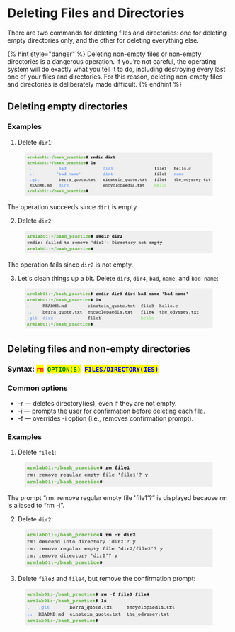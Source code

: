 # Deleting Files and Directories

There are two commands for deleting files and directories: one for deleting empty directories only, and the other for deleting everything else.

{% hint style="danger" %}
Deleting non-empty files or non-empty directories is a dangerous operation. If you’re not careful, the operating system will do exactly what you tell it to do, including destroying every last one of your files and directories. For this reason, deleting non-empty files and directories is deliberately made difficult.&#x20;
{% endhint %}



## Deleting empty directories

### Examples

1. Delete `dir1`:

<figure><img src="../.gitbook/assets/Screenshot 2023-04-26 at 4.22.41 PM.png" alt=""><figcaption></figcaption></figure>

The operation succeeds since `dir1` is empty.

2. Delete `dir2`:

<figure><img src="../.gitbook/assets/Screenshot 2023-04-26 at 4.23.00 PM.png" alt=""><figcaption></figcaption></figure>

The operation fails since `dir2` is not empty.&#x20;

3. Let's clean things up a bit. Delete `dir3`, `dir4`, `bad`, `name`, and `bad name`:

<figure><img src="../.gitbook/assets/Screenshot 2023-04-26 at 4.23.11 PM.png" alt=""><figcaption></figcaption></figure>

## Deleting files and non-empty directories



### Syntax: <mark style="color:red;">`rm`</mark>` `<mark style="color:green;">`OPTION(S)`</mark>` `<mark style="color:blue;">`FILES/DIRECTORY(IES)`</mark>&#x20;

### Common options

* &#x20;\-r   —   deletes directory(ies), even if they are not empty.
* &#x20;\-i   —   prompts the user for confirmation before deleting each file.&#x20;
* &#x20;\-f   —   overrides -i option (i.e., removes confirmation prompt).

### Examples

1. Delete `file1`:

<figure><img src="../.gitbook/assets/Screenshot 2023-04-26 at 4.29.21 PM.png" alt=""><figcaption></figcaption></figure>

The prompt “rm: remove regular empty file 'file1'?”  is displayed because rm is aliased to “rm -i”.&#x20;

2. Delete `dir2`:

<figure><img src="../.gitbook/assets/Screenshot 2023-04-26 at 4.29.29 PM.png" alt=""><figcaption></figcaption></figure>

3. Delete `file3` and `file4`, but remove the confirmation prompt:

<figure><img src="../.gitbook/assets/Screenshot 2023-04-26 at 4.29.39 PM.png" alt=""><figcaption></figcaption></figure>

